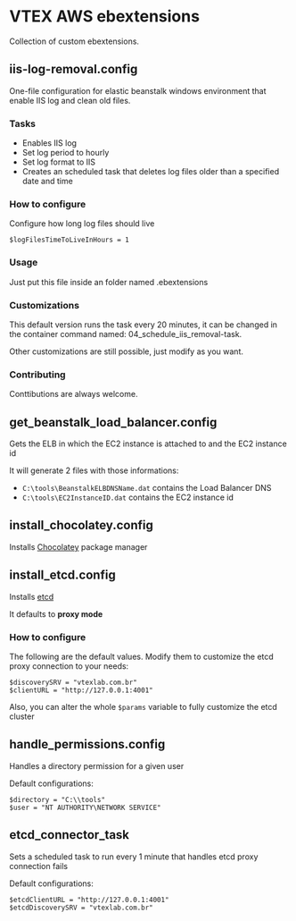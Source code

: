 # VTEX AWS ebextensions 

Collection of custom ebextensions.

## iis-log-removal.config
One-file configuration for elastic beanstalk windows environment that enable IIS log and clean old files.


### Tasks
* Enables IIS log
* Set log period to hourly
* Set log format to IIS
* Creates an scheduled task that deletes log files older than a specified date and time

### How to configure

Configure how long log files should live
```config
$logFilesTimeToLiveInHours = 1 
```

### Usage
Just put this file inside an folder named .ebextensions

### Customizations

This default version runs the task every 20 minutes, it can be changed in the container command named: 04_schedule_iis_removal-task.  

Other customizations are still possible, just modify as you want.

### Contributing
Conttibutions are always welcome.

## get_beanstalk_load_balancer.config
Gets the ELB in which the EC2 instance is attached to and the EC2 instance id

It will generate 2 files with those informations:

- `C:\tools\BeanstalkELBDNSName.dat` contains the Load Balancer DNS
- `C:\tools\EC2InstanceID.dat` contains the EC2 instance id

## install_chocolatey.config
Installs [Chocolatey](https://chocolatey.org/) package manager

## install_etcd.config
Installs [etcd](https://coreos.com/etcd/)

It defaults to **proxy mode**

### How to configure
The following are the default values. Modify them to customize the etcd proxy connection to your needs:
```
$discoverySRV = "vtexlab.com.br"
$clientURL = "http://127.0.0.1:4001"
```

Also, you can alter the whole `$params` variable to fully customize the etcd cluster

## handle_permissions.config
Handles a directory permission for a given user

Default configurations:
```
$directory = "C:\\tools"
$user = "NT AUTHORITY\NETWORK SERVICE"
```

## etcd_connector_task
Sets a scheduled task to run every 1 minute that handles etcd proxy connection fails

Default configurations:
```
$etcdClientURL = "http://127.0.0.1:4001"
$etcdDiscoverySRV = "vtexlab.com.br"
```
